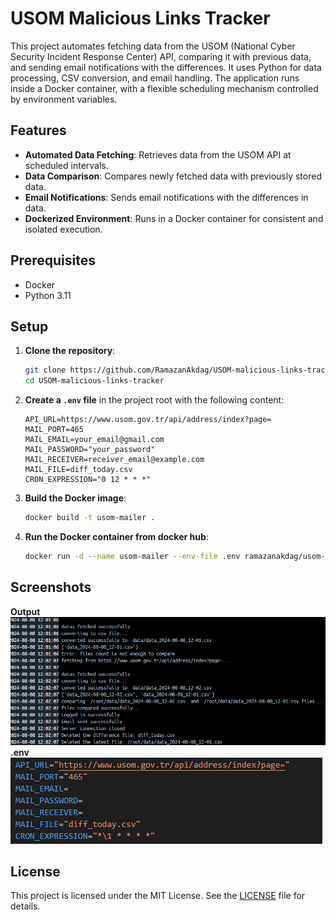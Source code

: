 # USOM Malicious Links Tracker

This project automates fetching data from the USOM (National Cyber Security Incident Response Center) API, comparing it with previous data, and sending email notifications with the differences. It uses Python for data processing, CSV conversion, and email handling. The application runs inside a Docker container, with a flexible scheduling mechanism controlled by environment variables.

## Features

- **Automated Data Fetching**: Retrieves data from the USOM API at scheduled intervals.
- **Data Comparison**: Compares newly fetched data with previously stored data.
- **Email Notifications**: Sends email notifications with the differences in data.
- **Dockerized Environment**: Runs in a Docker container for consistent and isolated execution.

## Prerequisites

- Docker
- Python 3.11

## Setup

1. **Clone the repository**:
    ```sh
    git clone https://github.com/RamazanAkdag/USOM-malicious-links-tracker.git
    cd USOM-malicious-links-tracker
    ```

2. **Create a `.env` file** in the project root with the following content:
    ```env
    API_URL=https://www.usom.gov.tr/api/address/index?page=
    MAIL_PORT=465
    MAIL_EMAIL=your_email@gmail.com
    MAIL_PASSWORD="your_password"
    MAIL_RECEIVER=receiver_email@example.com
    MAIL_FILE=diff_today.csv
    CRON_EXPRESSION="0 12 * * *"
    ```

3. **Build the Docker image**:
    ```sh
    docker build -t usom-mailer .
    ```

4. **Run the Docker container from docker hub**:
    ```sh
    docker run -d --name usom-mailer --env-file .env ramazanakdag/usom-mailer
    ```

## Screenshots
**Output**
![Output Screenshot](screenshots/output.png)
**.env**
![.env Screenshot](screenshots/env.png)

## License

This project is licensed under the MIT License. See the [LICENSE](LICENSE) file for details.
